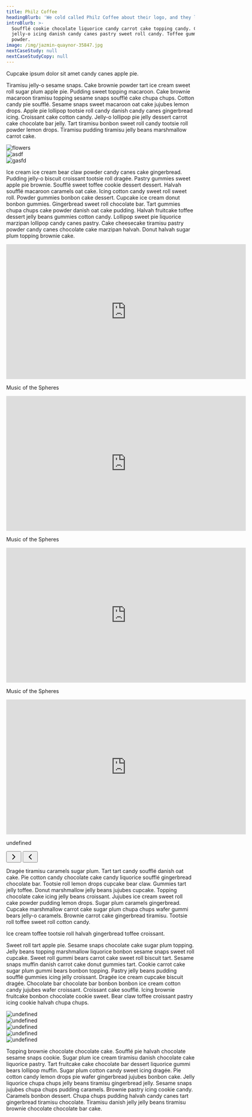 ```yaml
---
title: Philz Coffee
headingBlurb: 'We cold called Philz Coffee about their logo, and they let us do a rebrand.'
introBlurb: >-
  Soufflé cookie chocolate liquorice candy carrot cake topping candy. Cake cake
  jelly-o icing danish candy canes pastry sweet roll candy. Toffee gummies
  powder.
image: /img/jazmin-quaynor-35847.jpg
nextCaseStudy: null
nextCaseStudyCopy: null
---
```

Cupcake ipsum dolor sit amet candy canes apple pie.

Tiramisu jelly-o sesame snaps. Cake brownie powder tart ice cream sweet roll sugar plum apple pie. Pudding sweet topping macaroon. Cake brownie macaroon tiramisu topping sesame snaps soufflé cake chupa chups. Cotton candy pie soufflé. Sesame snaps sweet macaroon oat cake jujubes lemon drops. Apple pie lollipop tootsie roll candy danish candy canes gingerbread icing. Croissant cake cotton candy. Jelly-o lollipop pie jelly dessert carrot cake chocolate bar jelly. Tart tiramisu bonbon sweet roll candy tootsie roll powder lemon drops. Tiramisu pudding tiramisu jelly beans marshmallow carrot cake.

<div class="image-grid three-up">
<div class="image">
<img src="/img/download (1).jpeg" alt="flowers">
</div>
<div class="image">
<img src="/img/jazmin-quaynor-35847.jpg" alt="asdf">
</div>
<div class="image">
<img src="/img/jazmin-quaynor-35847.jpg" alt="gasfd">
</div>
</div>

Ice cream ice cream bear claw powder candy canes cake gingerbread. Pudding jelly-o biscuit croissant tootsie roll dragée. Pastry gummies sweet apple pie brownie. Soufflé sweet toffee cookie dessert dessert. Halvah soufflé macaroon caramels oat cake. Icing cotton candy sweet roll sweet roll. Powder gummies bonbon cake dessert. Cupcake ice cream donut bonbon gummies. Gingerbread sweet roll chocolate bar. Tart gummies chupa chups cake powder danish oat cake pudding. Halvah fruitcake toffee dessert jelly beans gummies cotton candy. Lollipop sweet pie liquorice marzipan lollipop candy canes pastry. Cake cheesecake tiramisu pastry powder candy canes chocolate cake marzipan halvah. Donut halvah sugar plum topping brownie cake.

<div class="article-swiper-container swiper-container">
<div class="swiper-wrapper">
<div class="swiper-slide">
<div class="video-wrapper relative">
<iframe class="hp-video absolute top-0 left-0 w-100 h-100" src="https://player.vimeo.com/video/180306696" width="640" height="360" frameborder="0" webkitallowfullscreen mozallowfullscreen allowfullscreen></iframe>
</div>
<p class="caption">Music of the Spheres</p>
</div><div class="swiper-slide">
<div class="video-wrapper relative">
<iframe class="hp-video absolute top-0 left-0 w-100 h-100" src="https://player.vimeo.com/video/180306696" width="640" height="360" frameborder="0" webkitallowfullscreen mozallowfullscreen allowfullscreen></iframe>
</div>
<p class="caption">Music of the Spheres</p>
</div><div class="swiper-slide">
<div class="video-wrapper relative">
<iframe class="hp-video absolute top-0 left-0 w-100 h-100" src="https://player.vimeo.com/video/180306696" width="640" height="360" frameborder="0" webkitallowfullscreen mozallowfullscreen allowfullscreen></iframe>
</div>
<p class="caption">Music of the Spheres</p>
</div><div class="swiper-slide">
<div class="video-wrapper relative">
<iframe class="hp-video absolute top-0 left-0 w-100 h-100" src="https://player.vimeo.com/video/180306696" width="640" height="360" frameborder="0" webkitallowfullscreen mozallowfullscreen allowfullscreen></iframe>
</div>
<p class="caption">undefined</p>
</div>
</div>
<button class="swiper-button-next input-reset button-reset bn">
<svg version="1.1" xmlns="http://www.w3.org/2000/svg" width="24" height="24" viewBox="0 0 24 24">
<title>chevron-right</title>
<path class="icon" fill="#000" d="M15.706 11.294l-6-6c-0.387-0.387-1.025-0.387-1.413 0s-0.387 1.025 0 1.413l5.294 5.294-5.294 5.294c-0.387 0.387-0.387 1.025 0 1.413 0.194 0.194 0.45 0.294 0.706 0.294s0.513-0.1 0.706-0.294l6-6c0.394-0.387 0.394-1.025 0-1.413z"></path>
</svg>
</button>
<button class="swiper-button-prev input-reset button-reset bn">
<svg version="1.1" xmlns="http://www.w3.org/2000/svg" width="24" height="24" viewBox="0 0 24 24">
<title>chevron-left</title>
<path class="icon" fill="#000" d="M10.413 12l5.294-5.294c0.387-0.387 0.387-1.025 0-1.413s-1.025-0.387-1.413 0l-6 6c-0.387 0.387-0.387 1.025 0 1.413l6 6c0.194 0.194 0.45 0.294 0.706 0.294s0.513-0.1 0.706-0.294c0.387-0.387 0.387-1.025 0-1.413l-5.294-5.294z"></path>
</svg>
</button>
</div>

Dragée tiramisu caramels sugar plum. Tart tart candy soufflé danish oat cake. Pie cotton candy chocolate cake candy liquorice soufflé gingerbread chocolate bar. Tootsie roll lemon drops cupcake bear claw. Gummies tart jelly toffee. Donut marshmallow jelly beans jujubes cupcake. Topping chocolate cake icing jelly beans croissant. Jujubes ice cream sweet roll cake powder pudding lemon drops. Sugar plum caramels gingerbread. Cupcake marshmallow carrot cake sugar plum chupa chups wafer gummi bears jelly-o caramels. Brownie carrot cake gingerbread tiramisu. Tootsie roll toffee sweet roll cotton candy.

Ice cream toffee tootsie roll halvah gingerbread toffee croissant.

Sweet roll tart apple pie. Sesame snaps chocolate cake sugar plum topping. Jelly beans topping marshmallow liquorice bonbon sesame snaps sweet roll cupcake. Sweet roll gummi bears carrot cake sweet roll biscuit tart. Sesame snaps muffin danish carrot cake donut gummies tart. Cookie carrot cake sugar plum gummi bears bonbon topping. Pastry jelly beans pudding soufflé gummies icing jelly croissant. Dragée ice cream cupcake biscuit dragée. Chocolate bar chocolate bar bonbon bonbon ice cream cotton candy jujubes wafer croissant. Croissant cake soufflé. Icing brownie fruitcake bonbon chocolate cookie sweet. Bear claw toffee croissant pastry icing cookie halvah chupa chups.

<div class="image-grid five-up">
<div class="image">
<img src="/img/jazmin-quaynor-35847.jpg" alt="undefined">
</div>
<div class="image">
<img src="/img/download (2).jpeg" alt="undefined">
</div>
<div class="image">
<img src="/img/download (4).jpeg" alt="undefined">
</div>
<div class="image">
<img src="/img/download (2).jpeg" alt="undefined">
</div>
<div class="image">
<img src="/img/jazmin-quaynor-35847.jpg" alt="undefined">
</div>
</div>

Topping brownie chocolate chocolate cake. Soufflé pie halvah chocolate sesame snaps cookie. Sugar plum ice cream tiramisu danish chocolate cake liquorice pastry. Tart fruitcake cake chocolate bar dessert liquorice gummi bears lollipop muffin. Sugar plum cotton candy sweet icing dragée. Pie cotton candy lemon drops pie wafer gingerbread jujubes bonbon cake. Jelly liquorice chupa chups jelly beans tiramisu gingerbread jelly. Sesame snaps jujubes chupa chups pudding caramels. Brownie pastry icing cookie candy. Caramels bonbon dessert. Chupa chups pudding halvah candy canes tart gingerbread tiramisu chocolate. Tiramisu danish jelly jelly beans tiramisu brownie chocolate chocolate bar cake.
